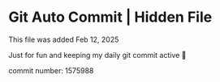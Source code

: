 # Git Auto Commit | Hidden File

This file was added Feb 12, 2025

Just for fun and keeping my daily git commit active 🤪

commit number: 1575988
